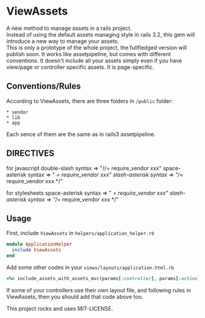 # ViewAssets
A new method to manage assets in a rails project.   
Instead of using the default assets managing style in rails 3.2, this gem will introduce a new way to manage your assets.   
This is only a prototype of the whole project, the fullfledged version will publish soon.
It works like assetpipeline, but comes with different conventions. It doesn't include all your assets simply even if you have view/page or controller specific assets. It is page-specific.

## Conventions/Rules

According to ViewAssets, there are three folders in `/public` folder:

    * vendor
    * lib
    * app

Each sence of them are the same as in rails3 assetpipeline.

## DIRECTIVES

  for javascript
    double-slash syntax => "//= require_vendor xxx"
    space-asterisk syntax => " *= require_vendor xxx"
    slash-asterisk syntax => "/*= require_vendor xxx */"

  for stylesheets
    space-asterisk syntax => " *= require_vendor xxx"
    slash-asterisk syntax => "/*= require_vendor xxx */"

## Usage

First, include `ViewAssets` in `helpers/application_helper.rb`

```ruby
module ApplicationHelper
  include ViewAssets
end
```

Add some other codes in your `views/layouts/application.html.rb`

```ruby
<%= include_assets_with_assets_mvc(params[:controller], params[:action]) %>
```

If some of your controllers use their own layout file, and following rules in ViewAssets, then you should add that code above too.

This project rocks and uses MIT-LICENSE.